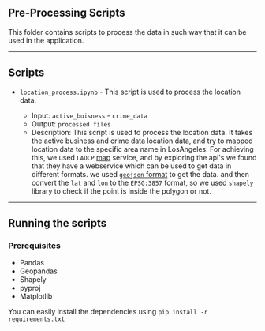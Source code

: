 ## Pre-Processing Scripts
This folder contains scripts to process the data in such way that it can be used in the application.

---
## Scripts
- `location_process.ipynb` - This script is used to process the location data.
    
    - Input: `active_buisness` - `crime_data` 
    - Output: `processed files`
    - Description: This script is used to process the location data. It takes the active business and crime data location data, and try to mapped location data to the specific area name in LosAngeles. For achieving this, we used `LADCP` [map](https://ladcp.maps.arcgis.com/apps/View/index.html?appid=6c1e477eb9e8491483aac6fd37a46e53) service, and by exploring the api's we found that they have a webservice which can be used to get data in different formats. we used [`geojson` format](https://services1.arcgis.com/tzwalEyxl2rpamKs/arcgis/rest/services/Community_Planning_Areas__CPA_/FeatureServer/0/query?f=geojson&where=1%3D1&returnGeometry=true&spatialRel=esriSpatialRelIntersects&outFields=*&maxRecordCountFactor=2&outSR=102100&resultOffset=0&resultRecordCount=4000&cacheHint=true&quantizationParameters=%7B%22mode%22%3A%22view%22%2C%22originPosition%22%3A%22upperLeft%22%2C%22tolerance%22%3A1.0583354500042235%2C%22extent%22%3A%7B%22xmin%22%3A6359577.620000005%2C%22ymin%22%3A1714641.25%2C%22xmax%22%3A6514633.040000007%2C%22ymax%22%3A1945515.3199999928%2C%22spatialReference%22%3A%7B%22wkid%22%3A102645%2C%22latestWkid%22%3A2229%7D%7D%7D) to get the data. and then convert the `lat` and `lon` to the `EPSG:3857` format, so we used `shapely` library to check if the point is inside the polygon or not.

---
## Running the scripts
### Prerequisites
- Pandas
- Geopandas
- Shapely
- pyproj
- Matplotlib

You can easily install the dependencies using `pip install -r requirements.txt`